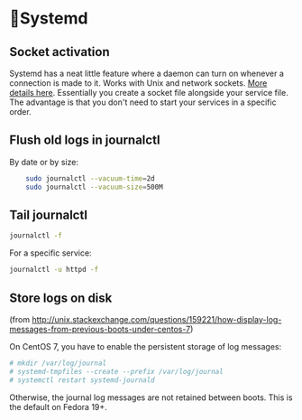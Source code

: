 # 🐧Systemd

## Socket activation

Systemd has a neat little feature where a daemon can turn on whenever a
connection is made to it. Works with Unix and network sockets. [More details
here](http://0pointer.de/blog/projects/socket-activation.html). Essentially you
create a socket file alongside your service file. The advantage is that you
don't need to start your services in a specific order.

## Flush old logs in journalctl

By date or by size:

``` sh
    sudo journalctl --vacuum-time=2d
    sudo journalctl --vacuum-size=500M
```

## Tail journalctl

``` sh
journalctl -f
```

For a specific service:

``` sh
journalctl -u httpd -f
```

## Store logs on disk

(from <http://unix.stackexchange.com/questions/159221/how-display-log-messages-from-previous-boots-under-centos-7>)

On CentOS 7, you have to enable the persistent storage of log messages:

``` sh
# mkdir /var/log/journal
# systemd-tmpfiles --create --prefix /var/log/journal
# systemctl restart systemd-journald
```

Otherwise, the journal log messages are not retained between
boots. This is the default on Fedora 19+.

